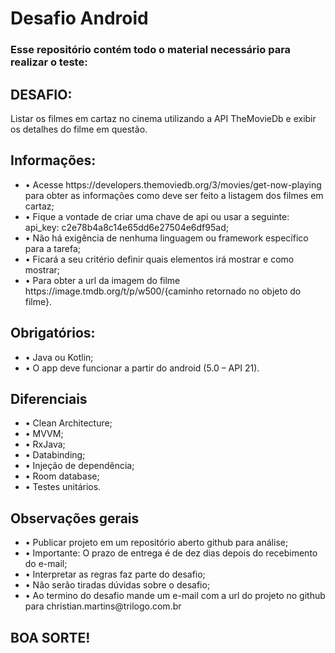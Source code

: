 # Desafio Android

### Esse repositório contém todo o material necessário para realizar o teste:

## DESAFIO:
Listar os filmes em cartaz no cinema utilizando a API TheMovieDb e exibir os detalhes do filme em questão.

## Informações:
<ul>
  <li>•	Acesse https://developers.themoviedb.org/3/movies/get-now-playing para obter as informações como deve ser feito a listagem dos filmes em cartaz;</li>
  <li>•	Fique a vontade de criar uma chave de api ou usar a seguinte: api_key: c2e78b4a8c14e65dd6e27504e6df95ad;</li>
  <li>•	Não há exigência de nenhuma linguagem ou framework específico para a tarefa;</li>
  <li>•	Ficará a seu critério definir quais elementos irá mostrar e como mostrar;</li>
  <li>•	Para obter a url da imagem do filme https://image.tmdb.org/t/p/w500/{caminho retornado no objeto do filme}.</li>
</ul>

## Obrigatórios:
<ul>
  <li>•	Java ou Kotlin;</li>
  <li>•	O app deve funcionar a partir do android (5.0 – API 21).</li>
</ul>

## Diferenciais
<ul>
  <li>•	Clean Architecture;</li>
  <li>•	MVVM;</li>
  <li>•	RxJava;</li>
  <li>•	Databinding;</li>
  <li>•	Injeção de dependência;</li>
  <li>•	Room database;</li>
  <li>•	Testes unitários.</li>
</ul>

## Observações gerais
<ul>
  <li>•	Publicar projeto em um repositório aberto github para análise;</li>
  <li>•	Importante: O prazo de entrega é de dez dias depois do recebimento do e-mail;</li>
  <li>•	Interpretar as regras faz parte do desafio;</li>
  <li>•	Não serão tiradas dúvidas sobre o desafio;</li>
  <li>•	Ao termino do desafio mande um e-mail com a url do projeto no github para christian.martins@trilogo.com.br</li>
</ul>

## BOA SORTE!
